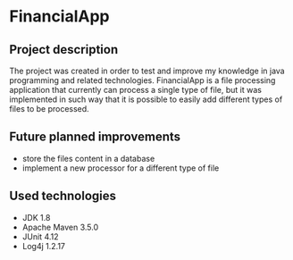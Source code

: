 # FinancialApp

## Project description
The project was created in order to test and improve my knowledge in java programming and related technologies.
FinancialApp is a file processing application that currently can process a single type of file, but it was implemented in such way that it is possible to easily add different types of files to be processed.  

## Future planned improvements
- store the files content in a database
- implement a new processor for a different type of file

## Used technologies
- JDK 1.8
- Apache Maven 3.5.0
- JUnit 4.12
- Log4j 1.2.17

